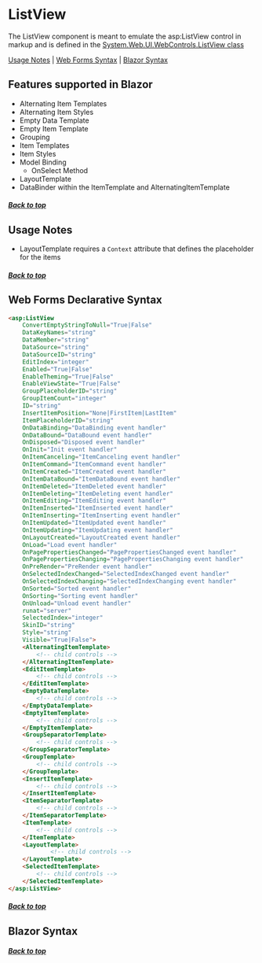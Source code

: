 # ListView

The ListView component is meant to emulate the asp:ListView control in markup and is defined in the [System.Web.UI.WebControls.ListView class](https://docs.microsoft.com/en-us/dotnet/api/system.web.ui.webcontrols.listview?view=netframework-4.8)

[Usage Notes](#usage-notes) | [Web Forms Syntax](#web-forms-declarative-syntax) | [Blazor Syntax](#blazor-syntax)

## Features supported in Blazor
 - Alternating Item Templates
 - Alternating Item Styles
 - Empty Data Template
 - Empty Item Template
 - Grouping
 - Item Templates
 - Item Styles
 - Model Binding
   - OnSelect Method
 - LayoutTemplate
 - DataBinder within the ItemTemplate and AlternatingItemTemplate

##### [Back to top](#listview)

## Usage Notes

 - LayoutTemplate requires a `Context` attribute that defines the placeholder for the items

##### [Back to top](#listview)

## Web Forms Declarative Syntax

```html
<asp:ListView  
    ConvertEmptyStringToNull="True|False"  
    DataKeyNames="string"  
    DataMember="string"  
    DataSource="string"  
    DataSourceID="string"  
    EditIndex="integer"  
    Enabled="True|False"  
    EnableTheming="True|False"  
    EnableViewState="True|False"  
    GroupPlaceholderID="string"  
    GroupItemCount="integer"  
    ID="string"  
    InsertItemPosition="None|FirstItem|LastItem"  
    ItemPlaceholderID="string"  
    OnDataBinding="DataBinding event handler"  
    OnDataBound="DataBound event handler"  
    OnDisposed="Disposed event handler"  
    OnInit="Init event handler"  
    OnItemCanceling="ItemCanceling event handler"  
    OnItemCommand="ItemCommand event handler"  
    OnItemCreated="ItemCreated event handler"  
    OnItemDataBound="ItemDataBound event handler"  
    OnItemDeleted="ItemDeleted event handler"  
    OnItemDeleting="ItemDeleting event handler"  
    OnItemEditing="ItemEditing event handler"  
    OnItemInserted="ItemInserted event handler"  
    OnItemInserting="ItemInserting event handler"  
    OnItemUpdated="ItemUpdated event handler"  
    OnItemUpdating="ItemUpdating event handler"  
    OnLayoutCreated="LayoutCreated event handler"  
    OnLoad="Load event handler"  
    OnPagePropertiesChanged="PagePropertiesChanged event handler"  
    OnPagePropertiesChanging="PagePropertiesChanging event handler"  
    OnPreRender="PreRender event handler"  
    OnSelectedIndexChanged="SelectedIndexChanged event handler"  
    OnSelectedIndexChanging="SelectedIndexChanging event handler"  
    OnSorted="Sorted event handler"  
    OnSorting="Sorting event handler"  
    OnUnload="Unload event handler"  
    runat="server"  
    SelectedIndex="integer"  
    SkinID="string"  
    Style="string"  
    Visible="True|False">  
    <AlternatingItemTemplate>  
        <!-- child controls -->  
    </AlternatingItemTemplate>  
    <EditItemTemplate>  
        <!-- child controls -->  
    </EditItemTemplate>  
    <EmptyDataTemplate>  
        <!-- child controls -->  
    </EmptyDataTemplate>  
    <EmptyItemTemplate>  
        <!-- child controls -->  
    </EmptyItemTemplate>  
    <GroupSeparatorTemplate>  
        <!-- child controls -->  
    </GroupSeparatorTemplate>  
    <GroupTemplate>  
        <!-- child controls -->  
    </GroupTemplate>  
    <InsertItemTemplate>  
        <!-- child controls -->  
    </InsertItemTemplate>  
    <ItemSeparatorTemplate>  
        <!-- child controls -->  
    </ItemSeparatorTemplate>  
    <ItemTemplate>  
        <!-- child controls -->  
    </ItemTemplate>  
    <LayoutTemplate>  
            <!-- child controls -->  
    </LayoutTemplate>  
    <SelectedItemTemplate>  
        <!-- child controls -->  
    </SelectedItemTemplate>  
</asp:ListView>
```

##### [Back to top](#listview)

## Blazor Syntax

##### [Back to top](#listview)